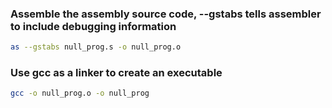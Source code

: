 ### Assemble the assembly source code, --gstabs tells assembler to include debugging information
``` bash
as --gstabs null_prog.s -o null_prog.o
```

### Use gcc as a linker to create an executable
``` bash
gcc -o null_prog.o -o null_prog
```
